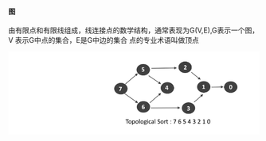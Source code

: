 #### 图 ####
由有限点和有限线组成，线连接点的数学结构，通常表现为G(V,E),G表示一个图，V 表示G中点的集合，E是G中边的集合
点的专业术语叫做顶点

![](.readme_images/17d7dbcf.png)
